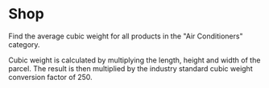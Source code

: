 # Shop

Find the average cubic weight for all products in the "Air Conditioners" category.

Cubic weight is calculated by multiplying the length, height and width of the parcel. The result is then multiplied by the industry standard cubic weight conversion factor of 250.

